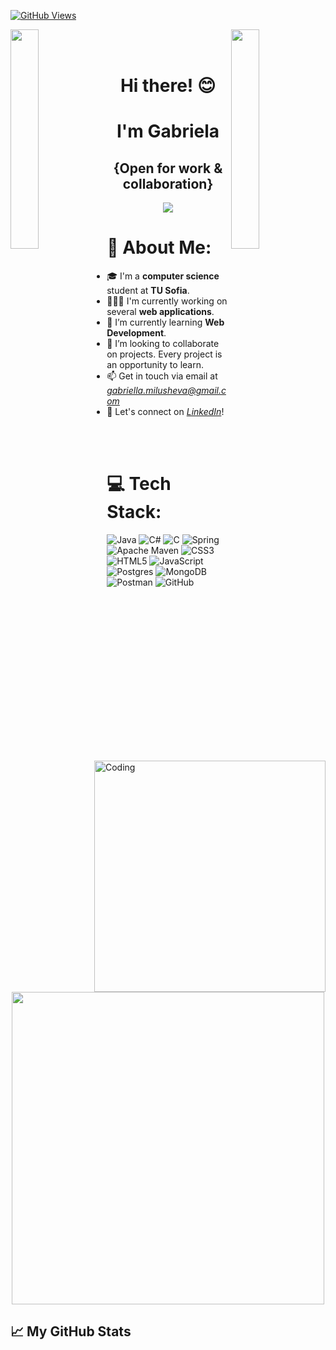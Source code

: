  [![GitHub Views](https://komarev.com/ghpvc/?username=Gabriela-Milusheva9&color=blue)][0]

<img align="left" src="https://user-images.githubusercontent.com/65187002/144930161-2f783401-8d27-4fdf-a2f7-cc0ba32f1f1f.gif" width="30%" style="display:inline;"><img align="right" src="https://user-images.githubusercontent.com/65187002/144930161-2f783401-8d27-4fdf-a2f7-cc0ba32f1f1f.gif" width="30%" style="display:inline;">
<br>
<br>

<p>
	<h1 align="center">Hi there! 😊 </h1>
</p>
<p>
	<h1 align="center">I'm Gabriela</h1>
</p>

<p>
	<h2 align="center">{Open for work & collaboration}</h2>
</p>

 <p align="center">
    <img src="https://readme-typing-svg.herokuapp.com/?lines=Welcome+to+my+profile!;Have+a+look+around!&font=Fira%20Code&color=%23D62F79&center=true&width=280&height=50">
</p>

# 🌌 About Me:
<img align="right" alt="Coding" width="370" src="https://github.com/Gabriela-Milusheva/Gabriela-Milusheva/blob/main/tumblr_a9c8d800ea5a68d90296993c181db56d_ae17754c_540-ezgif.com-webp-to-gif-converter.gif" > 

- 🎓 I'm a **computer science** student at **TU Sofia**.
- 👩🏻‍💻 I'm currently working on several **web applications**.
- 🌱 I’m currently learning **Web Development**.
- 🚀 I’m looking to collaborate on projects. Every project is an opportunity to learn.
- 📫  Get in touch via email at *gabriella.milusheva@gmail.com*
- 💼 Let's connect on *[LinkedIn][1]*!

<br>
<br>

# 💻 Tech Stack:

![Java](https://img.shields.io/badge/java-%23ED8B00.svg?style=for-the-badge&logo=openjdk&logoColor=white)
![C#](https://img.shields.io/badge/c%23-%23239120.svg?style=for-the-badge&logo=c-sharp&logoColor=white)
![C](https://img.shields.io/badge/c-%2300599C.svg?style=for-the-badge&logo=c&logoColor=white)
![Spring](https://img.shields.io/badge/spring-%236DB33F.svg?style=for-the-badge&logo=spring&logoColor=white)
![Apache Maven](https://img.shields.io/badge/Apache%20Maven-C71A36?style=for-the-badge&logo=Apache%20Maven&logoColor=white)
![CSS3](https://img.shields.io/badge/css3-%231572B6.svg?style=for-the-badge&logo=css3&logoColor=white) 
![HTML5](https://img.shields.io/badge/html5-%23E34F26.svg?style=for-the-badge&logo=html5&logoColor=white) 
![JavaScript](https://img.shields.io/badge/javascript-%23323330.svg?style=for-the-badge&logo=javascript&logoColor=%23F7DF1E) 
![Postgres](https://img.shields.io/badge/postgres-%23316192.svg?style=for-the-badge&logo=postgresql&logoColor=white)
![MongoDB](https://img.shields.io/badge/MongoDB-%234ea94b.svg?style=for-the-badge&logo=mongodb&logoColor=white)
![Postman](https://img.shields.io/badge/Postman-FF6C37?style=for-the-badge&logo=postman&logoColor=white)
![GitHub](https://img.shields.io/badge/github-%23121011.svg?style=for-the-badge&logo=github&logoColor=white)

  <p align="center" >
  <img src="https://github.com/Gabriela-Milusheva/Gabriela-Milusheva/blob/main/tumblr_3772051fda1339bf3bfe9a94036ece31_65149bd6_540-ezgif.com-webp-to-gif-converter.gif" height=500 />
</p>

## &#x1f4c8; My GitHub Stats
[0]: https://github.com/Gabriela-Milusheva
[1]: https://www.linkedin.com/in/gabriela-milusheva-2836bb243/

<!-- Here are some ideas to get you started:
- 🔭 I’m currently working on ...
- 🌱 I’m currently learning ...
- 👯 I’m looking to collaborate on ...
- 🤔 I’m looking for help with ...
- 💬 Ask me about ...
- 📫 How to reach me: ...
- 😄 Pronouns: ...
- ⚡ Fun fact: ...
-->
